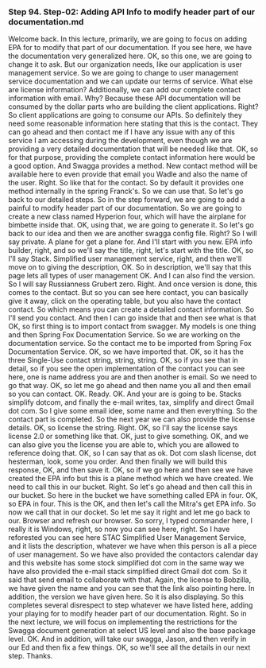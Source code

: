 ### Step 94. Step-02: Adding API Info to modify header part of our documentation.md
Welcome back. In this lecture, primarily, we are going to focus on adding EPA for to modify that part of our documentation. If you see here, we have the documentation very generalized here. OK, so this one, we are going to change it to ask. But our organization needs, like our application is user management service. So we are going to change to user management service documentation and we can update our terms of service. What else are license information? Additionally, we can add our complete contact information with email. Why? Because these API documentation will be consumed by the dollar parts who are building the client applications. Right? So client applications are going to consume our APIs. So definitely they need some reasonable information here stating that this is the contact. They can go ahead and then contact me if I have any issue with any of this service I am accessing during the development, even though we are providing a very detailed documentation that will be needed like that. OK, so for that purpose, providing the complete contact information here would be a good option. And Swagga provides a method. New contact method will be available here to even provide that email you Wadle and also the name of the user. Right. So like that for the contact. So by default it provides one method internally in the spring Franck's. So we can use that. So let's go back to our detailed steps. So in the step forward, we are going to add a painful to modify header part of our documentation. So we are going to create a new class named Hyperion four, which will have the airplane for bimbette inside that. OK, using that, we are going to generate it. So let's go back to our idea and then we are another swagga config file. Right? So I will say private. A plane for get a plane for. And I'll start with you new. EPA info builder, right, and so we'll say the title, right, let's start with the title. OK, so I'll say Stack. Simplified user management service, right, and then we'll move on to giving the description, OK. So in description, we'll say that this page lets all types of user management OK. And I can also find the version. So I will say Russianness Grubert zero. Right. And once version is done, this comes to the contact. But so you can see here contact, you can basically give it away, click on the operating table, but you also have the contact contact. So which means you can create a detailed contact information. So I'll send you contact. And then I can go inside that and then see what is that OK, so first thing is to import contact from swagger. My models is one thing and then Spring Fox Documentation Service. So we are working on the documentation service. So the contact me to be imported from Spring Fox Documentation Service. OK, so we have imported that. OK, so it has the three Single-Use contact string, string, string. OK, so if you see that in detail, so if you see the open implementation of the contact you can see here, one is name address you are and then another is email. So we need to go that way. OK, so let me go ahead and then name you all and then email so you can contact. OK. Ready. OK. And your are is going to be. Stacks simplify dotcom, and finally the e-mail writes, tax, simplify and direct Gmail dot com. So I give some email idee, some name and then everything. So the contact part is completed. So the next year we can also provide the license details. OK, so license the string. Right. OK, so I'll say the license says license 2.0 or something like that. OK, just to give something. OK, and we can also give you the license you are able to, which you are allowed to reference doing that. OK, so I can say that as ok. Dot com slash license, dot hesterman, look, some you order. And then finally we will build this response, OK, and then save it. OK, so if we go here and then see we have created the EPA info but this is a plane method which we have created. We need to call this in our bucket. Right. So let's go ahead and then call this in our bucket. So here in the bucket we have something called EPA in four. OK, so EPA in four. This is the OK, and then let's call the Mitra's get EPA info. So now we call that in our docket. So let me say it right and let me go back to our. Browser and refresh our browser. So sorry, I typed commander here, I really it is Windows, right, so now you can see here, right. So I have reforested you can see here STAC Simplified User Management Service, and it lists the description, whatever we have when this person is all a piece of user management. So we have also provided the contactors calendar day and this website has some stock simplified dot com in the same way we have also provided the e-mail stack simplified direct Gmail dot com. So it said that send email to collaborate with that. Again, the license to Bobzilla, we have given the name and you can see that the link also pointing here. In addition, the version we have given here. So it is also displaying. So this completes several disrespect to step whatever we have listed here, adding your playing for to modify header part of our documentation. Right. So in the next lecture, we will focus on implementing the restrictions for the Swagga document generation at select US level and also the base package level. OK. And in addition, will take our swagga, Jason, and then verify in our Ed and then fix a few things. OK, so we'll see all the details in our next step. Thanks.  